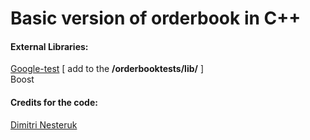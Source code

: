 # Basic version of orderbook in C++

<h4>External Libraries: </h4>
<a href="https://github.com/google/googletest">Google-test</a> [ add to the <b>/orderbooktests/lib/</b> ] </br>
Boost

</br>

<h4>Credits for the code: </h4>
<a href="https://www.youtube.com/watch?v=fxN4xEZvrxI">Dimitri Nesteruk</a>
